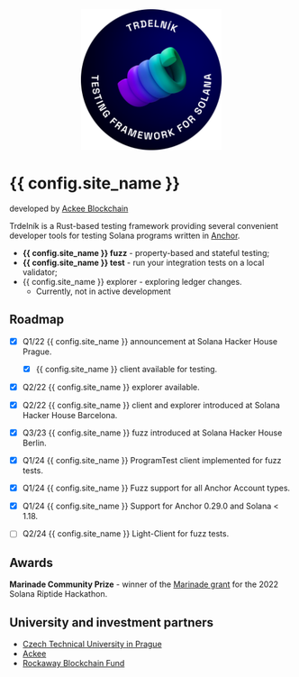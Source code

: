 <div align="center">
  <img height="250" width="250" src="https://github.com/Ackee-Blockchain/trdelnik/raw/master/assets/Badge_Trdelnik.png" alt="Trdelnik Logo"/>
</div>


# {{ config.site_name }}

developed by [Ackee Blockchain](https://ackeeblockchain.com)

Trdelník is a Rust-based testing framework providing several convenient developer tools for testing Solana programs written in [Anchor](https://www.anchor-lang.com/).

- **{{ config.site_name }} fuzz** - property-based and stateful testing;
- **{{ config.site_name }} test** - run your integration tests on a local validator;
- {{ config.site_name }} explorer - exploring ledger changes.
    - Currently, not in active development

## Roadmap

- [x] Q1/22 {{ config.site_name }} announcement at Solana Hacker House Prague.
    - [x] {{ config.site_name }} client available for testing.
- [x] Q2/22 {{ config.site_name }} explorer available.
- [x] Q2/22 {{ config.site_name }} client and explorer introduced at Solana Hacker House Barcelona.
- [X] Q3/23 {{ config.site_name }} fuzz introduced at Solana Hacker House Berlin.
- [X] Q1/24 {{ config.site_name }} ProgramTest client implemented for fuzz tests.
- [X] Q1/24 {{ config.site_name }} Fuzz support for all Anchor Account types.
- [X] Q1/24 {{ config.site_name }} Support for Anchor 0.29.0 and Solana < 1.18.
- [ ] Q2/24 {{ config.site_name }} Light-Client for fuzz tests.


## Awards

**Marinade Community Prize** - winner of the [Marinade grant](https://solana.blog/riptide-hackathon-winners/) for the 2022 Solana Riptide Hackathon.


## University and investment partners

- [Czech Technical University in Prague](https://www.cvut.cz/en)
- [Ackee](https://www.ackee.cz/)
- [Rockaway Blockchain Fund](https://rbf.capital/)
